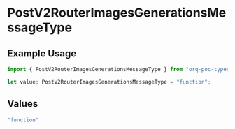 # PostV2RouterImagesGenerationsMessageType

## Example Usage

```typescript
import { PostV2RouterImagesGenerationsMessageType } from "orq-poc-typescript/models/operations";

let value: PostV2RouterImagesGenerationsMessageType = "function";
```

## Values

```typescript
"function"
```